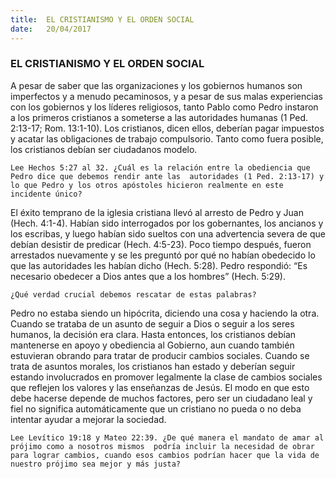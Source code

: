 ```yaml
---
title:  EL CRISTIANISMO Y EL ORDEN SOCIAL
date:   20/04/2017
---
```


### EL CRISTIANISMO Y EL ORDEN SOCIAL

A pesar de saber que las organizaciones y los gobiernos humanos son imperfectos y a menudo pecaminosos, y  a pesar de sus malas experiencias con los gobiernos y los líderes religiosos, tanto Pablo como Pedro instaron a  los primeros cristianos a someterse a las autoridades humanas (1 Ped. 2:13-17; Rom. 13:1-10). Los cristianos,  dicen ellos, deberían pagar impuestos y acatar las obligaciones de trabajo compulsorio. Tanto como fuera  posible, los cristianos debían ser ciudadanos modelo.

`Lee Hechos 5:27 al 32. ¿Cuál es la relación entre la obediencia que Pedro dice que debemos rendir ante las  autoridades (1 Ped. 2:13-17) y lo que Pedro y los otros apóstoles hicieron realmente en este incidente único?`
 
El éxito temprano de la iglesia cristiana llevó al arresto de Pedro y Juan (Hech. 4:1-4). Habían sido interrogados  por los gobernantes, los ancianos y los escribas, y luego habían sido sueltos con una advertencia severa de que  debían desistir de predicar (Hech. 4:5-23). Poco tiempo después, fueron arrestados nuevamente y se les  preguntó por qué no habían obedecido lo que las autoridades les habían dicho (Hech. 5:28). Pedro respondió:  “Es necesario obedecer a Dios antes que a los hombres” (Hech. 5:29).

`¿Qué verdad crucial debemos rescatar de estas palabras?`

Pedro no estaba siendo un hipócrita, diciendo una cosa y haciendo la otra. Cuando se trataba de un asunto de  seguir a Dios o seguir a los seres humanos, la decisión era clara. Hasta entonces, los cristianos debían  mantenerse en apoyo y obediencia al Gobierno, aun cuando también estuvieran obrando para tratar de producir cambios sociales. Cuando se trata de asuntos morales, los cristianos han estado y deberían seguir  estando involucrados en promover legalmente la clase de cambios sociales que reflejen los valores y las  enseñanzas de Jesús. El modo en que esto debe hacerse depende de muchos factores, pero ser un ciudadano  leal y fiel no significa automáticamente que un cristiano no pueda o no deba intentar ayudar a mejorar la  sociedad.

`Lee Levítico 19:18 y Mateo 22:39. ¿De qué manera el mandato de amar al prójimo como a nosotros mismos  podría incluir la necesidad de obrar para lograr cambios, cuando esos cambios podrían hacer que la vida de  nuestro prójimo sea mejor y más justa?`